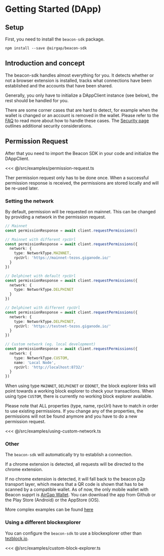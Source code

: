 # Getting Started (DApp)

## Setup

First, you need to install the `beacon-sdk` package.

`npm install --save @airgap/beacon-sdk`

## Introduction and concept

The beacon-sdk handles almost everything for you. It detects whether or not a browser extension is installed, tracks what connections have been established and the accounts that have been shared.

Generally, you only have to initialize a DAppClient instance (see below), the rest should be handled for you.

There are some corner cases that are hard to detect, for example when the wallet is changed or an account is removed in the wallet. Please refer to the [FAQ](/beacon/09.faq.html) to read more about how to handle these cases. The [Security page](/beacon/08.security.html) outlines additional security considerations.

## Permission Request

After that you need to import the Beacon SDK in your code and initialize the DAppClient.

<<< @/src/examples/permission-request.ts

Ther permission request only has to be done once. When a successful permission response is received, the permissions are stored locally and will be re-used later.

### Setting the network

By default, permission will be requested on mainnet. This can be changed by providing a network in the permission request.

```typescript
// Mainnet
const permissionResponse = await client.requestPermissions()

// Mainnet with different rpcUrl
const permissionResponse = await client.requestPermissions({
  network: {
    type: NetworkType.MAINNET,
    rpcUrl: 'https://mainnet-tezos.giganode.io/'
  }
})

// Delphinet with default rpcUrl
const permissionResponse = await client.requestPermissions({
  network: {
    type: NetworkType.DELPHINET
  }
})

// Delphinet with different rpcUrl
const permissionResponse = await client.requestPermissions({
  network: {
    type: NetworkType.DELPHINET,
    rpcUrl: 'https://testnet-tezos.giganode.io/'
  }
})

// Custom network (eg. local development)
const permissionResponse = await client.requestPermissions({
  network: {
    type: NetworkType.CUSTOM,
    name: 'Local Node',
    rpcUrl: 'http://localhost:8732/'
  }
})
```

When using type `MAINNET`, `DELPHINET` or `EDONET`, the block explorer links will point towards a working block explorer to check your transactions. When using type `CUSTOM`, there is currently no working block explorer available.

Please note that ALL properties (type, name, rpcUrl) have to match in order to use existing permissions. If you change any of the properties, the permissions will not be found anymore and you have to do a new permission request.

<<< @/src/examples/using-custom-network.ts

### Other

The `beacon-sdk` will automatically try to establish a connection.

If a chrome extension is detected, all requests will be directed to the chrome extension.

If no chrome extension is detected, it will fall back to the beacon p2p transport layer, which means that a QR code is shown that has to be scanned by a compatible wallet. As of now, the only mobile wallet with Beacon supprt is [AirGap Wallet](https://github.com/airgap-it/airgap-wallet/releases/). You can download the app from Github or the Play Store (Android) or the AppStore (iOS).

More complex examples can be found [here](/examples/)

### Using a different blockexplorer

You can configure the `beacon-sdk` to use a blockexplorer other than [tezblock.io](https://tezblock.io).

<<< @/src/examples/custom-block-explorer.ts
